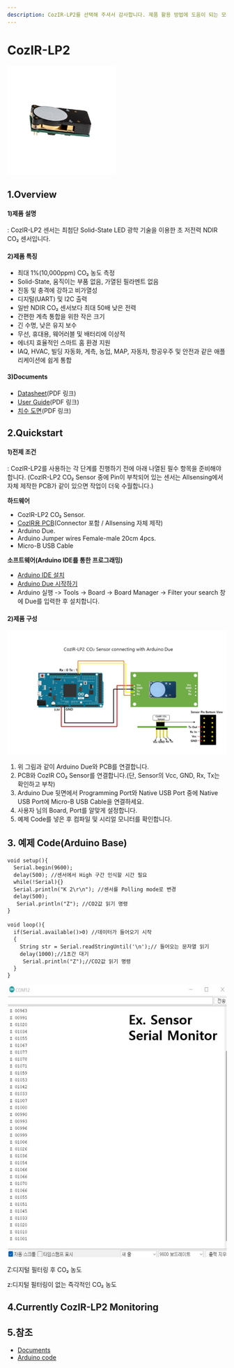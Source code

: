 ```yaml
---
description: CozIR-LP2를 선택해 주셔서 감사합니다. 제품 활용 방법에 도움이 되는 모든 문서를 제공하였습니다.
---
```


# CozIR-LP2

![CozIR-LP2](../../.gitbook/assets/CozIR-LP2ex.jpg)

## 1.Overview

#### 1)제품 설명

: CozIR-LP2 센서는 최첨단 Solid-State LED 광학 기술을 이용한 초 저전력 NDIR CO₂ 센서입니다.

#### 2)제품 특징

* 최대 1%(10,000ppm) CO₂ 농도 측정
* Solid-State, 움직이는 부품 없음, 가열된 필라멘트 없음
* 진동 및 충격에 강하고 비가열성
* 디지털(UART) 및 I2C 출력
* 일반 NDIR CO₂ 센서보다 최대 50배 낮은 전력
* 간편한 계측 통합을 위한 작은 크기
* 긴 수명, 낮은 유지 보수
* 무선, 휴대용, 웨어러블 및 배터리에 이상적
* 에너지 효율적인 스마트 홈 환경 지원
* IAQ, HVAC, 빌딩 자동화, 계측, 농업, MAP, 자동차, 항공우주 및 안전과 같은 애플리케이션에 쉽게 통합

#### 3)Documents

* [Datasheet](https://cdn.shopify.com/s/files/1/0019/5952/files/CozIR-LP2\_Data\_Sheet\_Rev\_4.10.pdf)(PDF 링크)
* [User Guide](https://cdn.shopify.com/s/files/1/0019/5952/files/CO2Meter-GSS-COZIR-LP2-User-Guide-Rev-4.0.pdf)(PDF 링크)
* [치수 도면](https://cdn.shopify.com/s/files/1/0019/5952/files/Mechanical\_Diagram\_-\_CozIR-LP2-CO2Meter.pdf)(PDF 링크)

## 2.Quickstart

#### 1)전제 조건

: CozIR-LP2를 사용하는 각 단계를 진행하기 전에 아래 나열된 필수 항목을 준비해야 합니다. (CozIR-LP2 CO₂ Sensor 중에 Pin이 부착되어 있는 센서는 Allsensing에서 자체 제작한 PCB가 같이 있으면 작업이 더욱 수월합니다.)

**하드웨어**

* CozIR-LP2 CO₂ Sensor.
* [CozIR용 PCB](https://www.allsensing.com/product/detail.html?product_no=1171&cate_no=65&display_group=1)(Connector 포함 / Allsensing 자체 제작)
* Arduino Due.
* Arduino Jumper wires Female-male 20cm 4pcs.
* Micro-B USB Cable

**소프트웨어(Arduino IDE를 통한 프로그래밍)**

* [Arduino IDE 설치](https://www.arduino.cc/en/software)
* [Arduino Due 시작하기](https://www.arduino.cc/en/Guide/ArduinoDue)
* Arduino 실행 -> Tools -> Board -> Board Manager -> Filter your search 창에 Due를 입력한 후 설치합니다.

#### 2)제품 구성

![](<../../.gitbook/assets/CozIR LP2 Sensor with arduino.jpg>)

1. 위 그림과 같이 Arduino Due와 PCB를 연결합니다.
2. PCB와 CozIR CO₂ Sensor를 연결합니다.(단, Sensor의 Vcc, GND, Rx, Tx는 확인하고 부착)
3. Arduino Due 뒷면에서 Programming Port와 Native USB Port 중에 Native USB Port에 Micro-B USB Cable을 연결하세요.
4. 사용자 님의 Board, Port를 알맞게 설정합니다.
5. 예제 Code를 넣은 후 컴파일 및 시리얼 모니터를 확인합니다.

## 3. 예제 Code(Arduino Base)

```arduino
void setup(){
  Serial.begin(9600); 
  delay(500); //센서에서 High 구간 인식할 시간 필요
  while(!Serial){}
  Serial.println("K 2\r\n"); //센서를 Polling mode로 변경
  delay(500);
   Serial.println("Z"); //CO2값 읽기 명령
}

void loop(){
  if(Serial.available()>0) //데이터가 들어오기 시작
  {
    String str = Serial.readStringUntil('\n');// 들어오는 문자열 읽기
    delay(1000);//1초간 대기
     Serial.println("Z");//CO2값 읽기 명령
  }
}
```

![](<../../.gitbook/assets/serial monitor ex) (1).jpg>)

Z:디지털 필터링 후 CO₂ 농도

z:디지털 필터링이 없는 즉각적인 CO₂ 농도

## 4.Currently CozIR-LP2 Monitoring

## 5.참조
* [Documents](https://www.co2meter.com/products/copy-of-cozir-lp-miniature-5-000ppm-co2-sensor)
* [Arduino code](https://blog.naver.com/allsensing/220941755298)
